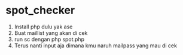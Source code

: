 # spot_checker
1. Install php dulu yak ase 
2. Buat maillist yang akan di cek
3. run sc dengan php spot.php
4. Terus nanti input aja dimana kmu naruh mailpass yang mau di cek
